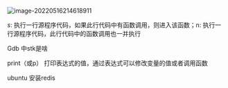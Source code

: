 ![image-20220516214618911](/Users/lixiang/Documents/typora/learn/0415learnthing/learnos/ch2.assets/image-20220516214618911.png)





 *s*: 执行一行源程序代码，如果此行代码中有函数调用，则进入该函数；n: 执行一行源程序代码，此行代码中的函数调用也一并执行

Gdb 中stk是啥

print（或p） 打印表达式的值，通过表达式可以修改变量的值或者调用函数

ubuntu 安装redis



